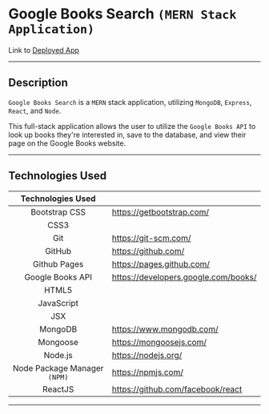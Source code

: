 # Google Books Search `(MERN Stack Application)`

Link to [Deployed App](https://secret-retreat-64198.herokuapp.com/)

---

## Description

`Google Books Search` is a `MERN` stack application, utilizing `MongoDB`, `Express`, `React`, and `Node`.

This full-stack application allows the user to utilize the `Google Books API` to look up books they're interested in, save to the database, and view their page on the Google Books website.

---

## Technologies Used

| Technologies Used |  |
| :---: | :--- |
| Bootstrap CSS | https://getbootstrap.com/ |
| CSS3 | |
| Git | https://git-scm.com/ |
| GitHub | https://github.com/ |
| Github Pages | https://pages.github.com/ |
| Google Books API | https://developers.google.com/books/ |
| HTML5 | |
| JavaScript | |
| JSX | |
| MongoDB | https://www.mongodb.com/ |
| Mongoose | https://mongoosejs.com/ |
| Node.js |  https://nodejs.org/ |
| Node Package Manager `(NPM)` | https://npmjs.com/
| ReactJS | https://github.com/facebook/react |
---

